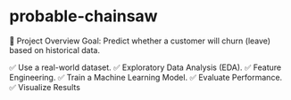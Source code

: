 # probable-chainsaw

📌 Project Overview
Goal: Predict whether a customer will churn (leave) based on historical data.

✅ Use a real-world dataset.
✅ Exploratory Data Analysis (EDA).
✅ Feature Engineering.
✅ Train a Machine Learning Model.
✅ Evaluate Performance.
✅ Visualize Results
